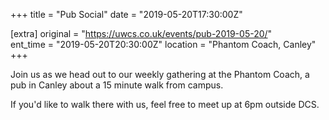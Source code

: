 +++
title = "Pub Social"
date = "2019-05-20T17:30:00Z"

[extra]
original = "https://uwcs.co.uk/events/pub-2019-05-20/"    
ent_time = "2019-05-20T20:30:00Z"
location = "Phantom Coach, Canley"
+++

Join us as we head out to our weekly gathering at the Phantom Coach, a pub in Canley about a 15 minute walk from campus.

If you'd like to walk there with us, feel free to meet up at 6pm outside DCS.


